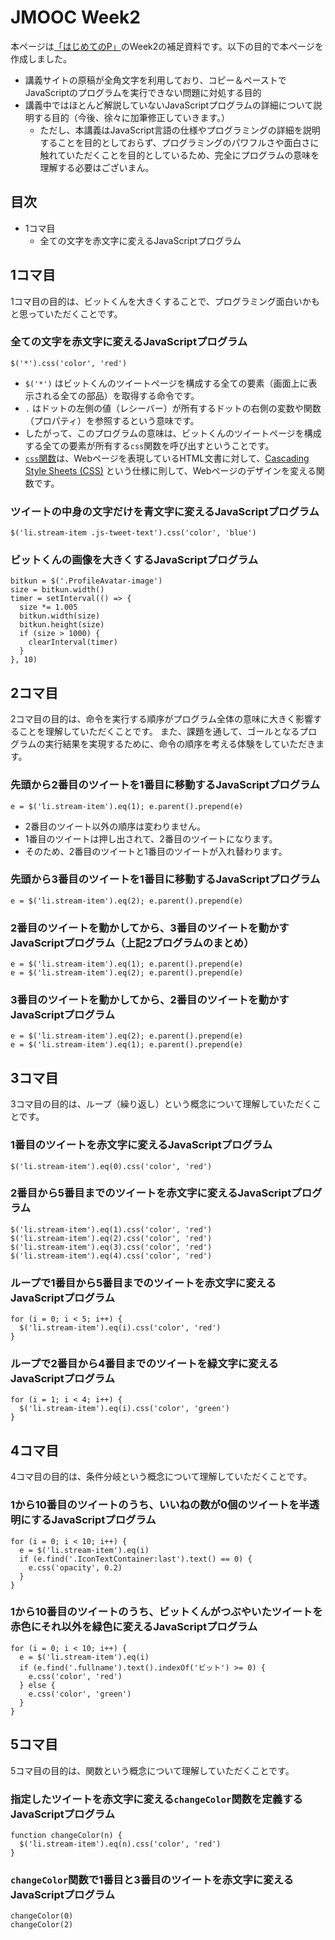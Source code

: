 # JMOOC Week2

本ページは[「はじめてのP」](https://lms.gacco.org/courses/course-v1:gacco+ga068+2016_08/courseware/2d7b0bb5b1854e948f4dc5ed69443e82/)のWeek2の補足資料です。以下の目的で本ページを作成しました。

- 講義サイトの原稿が全角文字を利用しており、コピー＆ペーストでJavaScriptのプログラムを実行できない問題に対処する目的
- 講義中ではほとんど解説していないJavaScriptプログラムの詳細について説明する目的（今後、徐々に加筆修正していきます。）
  - ただし、本講義はJavaScript言語の仕様やプログラミングの詳細を説明することを目的としておらず、プログラミングのパワフルさや面白さに触れていただくことを目的としているため、完全にプログラムの意味を理解する必要はございまん。

## 目次
- 1コマ目
  - 全ての文字を赤文字に変えるJavaScriptプログラム

## 1コマ目

1コマ目の目的は、ビットくんを大きくすることで、プログラミング面白いかもと思っていただくことです。

### 全ての文字を赤文字に変えるJavaScriptプログラム

```
$('*').css('color', 'red')
```

- `$('*')` はビットくんのツイートページを構成する全ての要素（画面上に表示される全ての部品）を取得する命令です。
- `.` はドットの左側の値（レシーバー）が所有するドットの右側の変数や関数（プロパティ）を参照するという意味です。
- したがって、このプログラムの意味は、ビットくんのツイートページを構成する全ての要素が所有する`css`関数を呼び出すということです。
- [`css`関数](http://semooh.jp/jquery/api/css/css/name%2C+value/)は、Webページを表現しているHTML文書に対して、[Cascading Style Sheets (CSS)](https://ja.wikipedia.org/wiki/Cascading_Style_Sheets) という仕様に則して、Webページのデザインを変える関数です。


### ツイートの中身の文字だけを青文字に変えるJavaScriptプログラム

```
$('li.stream-item .js-tweet-text').css('color', 'blue')
```

### ビットくんの画像を大きくするJavaScriptプログラム

```
bitkun = $('.ProfileAvatar-image')
size = bitkun.width()
timer = setInterval(() => {
  size *= 1.005
  bitkun.width(size)
  bitkun.height(size)
  if (size > 1000) {
    clearInterval(timer)
  }
}, 10)
```

## 2コマ目

2コマ目の目的は、命令を実行する順序がプログラム全体の意味に大きく影響することを理解していただくことです。
また、課題を通して、ゴールとなるプログラムの実行結果を実現するために、命令の順序を考える体験をしていただきます。

### 先頭から2番目のツイートを1番目に移動するJavaScriptプログラム

```
e = $('li.stream-item').eq(1); e.parent().prepend(e)
```

- 2番目のツイート以外の順序は変わりません。
- 1番目のツイートは押し出されて、2番目のツイートになります。
- そのため、2番目のツイートと1番目のツイートが入れ替わります。

### 先頭から3番目のツイートを1番目に移動するJavaScriptプログラム

```
e = $('li.stream-item').eq(2); e.parent().prepend(e)

```

### 2番目のツイートを動かしてから、3番目のツイートを動かすJavaScriptプログラム（上記2プログラムのまとめ）

```
e = $('li.stream-item').eq(1); e.parent().prepend(e)
e = $('li.stream-item').eq(2); e.parent().prepend(e)
```

### 3番目のツイートを動かしてから、2番目のツイートを動かすJavaScriptプログラム

```
e = $('li.stream-item').eq(2); e.parent().prepend(e)
e = $('li.stream-item').eq(1); e.parent().prepend(e)
```

## 3コマ目

3コマ目の目的は、ループ（繰り返し）という概念について理解していただくことです。

### 1番目のツイートを赤文字に変えるJavaScriptプログラム

```
$('li.stream-item').eq(0).css('color', 'red')
```

### 2番目から5番目までのツイートを赤文字に変えるJavaScriptプログラム

```
$('li.stream-item').eq(1).css('color', 'red')
$('li.stream-item').eq(2).css('color', 'red')
$('li.stream-item').eq(3).css('color', 'red')
$('li.stream-item').eq(4).css('color', 'red')
```

### ループで1番目から5番目までのツイートを赤文字に変えるJavaScriptプログラム

```
for (i = 0; i < 5; i++) {
  $('li.stream-item').eq(i).css('color', 'red')
}
```

### ループで2番目から4番目までのツイートを緑文字に変えるJavaScriptプログラム

```
for (i = 1; i < 4; i++) {
  $('li.stream-item').eq(i).css('color', 'green')
}
```

## 4コマ目

4コマ目の目的は、条件分岐という概念について理解していただくことです。

### 1から10番目のツイートのうち、いいねの数が0個のツイートを半透明にするJavaScriptプログラム

```
for (i = 0; i < 10; i++) {
  e = $('li.stream-item').eq(i)
  if (e.find('.IconTextContainer:last').text() == 0) {
    e.css('opacity', 0.2)
  }
}
```

### 1から10番目のツイートのうち、ビットくんがつぶやいたツイートを赤色にそれ以外を緑色に変えるJavaScriptプログラム

```
for (i = 0; i < 10; i++) {
  e = $('li.stream-item').eq(i)
  if (e.find('.fullname').text().indexOf('ビット') >= 0) {
    e.css('color', 'red')
  } else {
    e.css('color', 'green')
  }
}
```

## 5コマ目

5コマ目の目的は、関数という概念について理解していただくことです。

### 指定したツイートを赤文字に変える`changeColor`関数を定義するJavaScriptプログラム

```
function changeColor(n) {
  $('li.stream-item').eq(n).css('color', 'red')
}
```

### `changeColor`関数で1番目と3番目のツイートを赤文字に変えるJavaScriptプログラム

```
changeColor(0)
changeColor(2)
```
